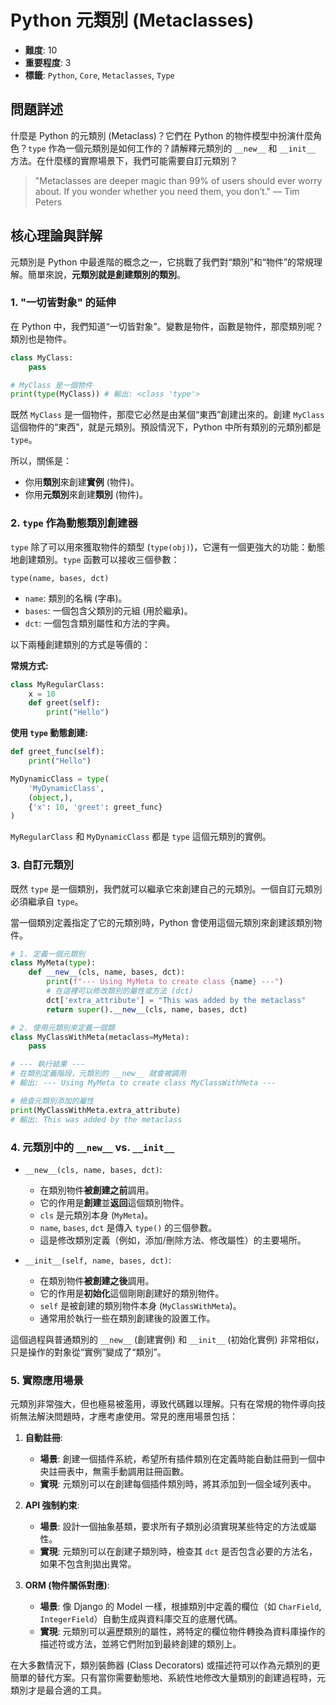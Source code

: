 # Python 元類別 (Metaclasses)

- **難度**: 10
- **重要程度**: 3
- **標籤**: `Python`, `Core`, `Metaclasses`, `Type`

## 問題詳述

什麼是 Python 的元類別 (Metaclass)？它們在 Python 的物件模型中扮演什麼角色？`type` 作為一個元類別是如何工作的？請解釋元類別的 `__new__` 和 `__init__` 方法。在什麼樣的實際場景下，我們可能需要自訂元類別？

> "Metaclasses are deeper magic than 99% of users should ever worry about. If you wonder whether you need them, you don’t."
> — Tim Peters

## 核心理論與詳解

元類別是 Python 中最進階的概念之一，它挑戰了我們對“類別”和“物件”的常規理解。簡單來說，**元類別就是創建類別的類別**。

### 1. "一切皆對象" 的延伸

在 Python 中，我們知道“一切皆對象”。變數是物件，函數是物件，那麼類別呢？類別也是物件。

```python
class MyClass:
    pass

# MyClass 是一個物件
print(type(MyClass)) # 輸出: <class 'type'>
```
既然 `MyClass` 是一個物件，那麼它必然是由某個“東西”創建出來的。創建 `MyClass` 這個物件的“東西”，就是元類別。預設情況下，Python 中所有類別的元類別都是 `type`。

所以，關係是：
- 你用**類別**來創建**實例** (物件)。
- 你用**元類別**來創建**類別** (物件)。

### 2. `type` 作為動態類別創建器

`type` 除了可以用來獲取物件的類型 (`type(obj)`)，它還有一個更強大的功能：動態地創建類別。`type` 函數可以接收三個參數：

`type(name, bases, dct)`

- `name`: 類別的名稱 (字串)。
- `bases`: 一個包含父類別的元組 (用於繼承)。
- `dct`: 一個包含類別屬性和方法的字典。

以下兩種創建類別的方式是等價的：

**常規方式:**
```python
class MyRegularClass:
    x = 10
    def greet(self):
        print("Hello")
```

**使用 `type` 動態創建:**
```python
def greet_func(self):
    print("Hello")

MyDynamicClass = type(
    'MyDynamicClass',
    (object,),
    {'x': 10, 'greet': greet_func}
)
```
`MyRegularClass` 和 `MyDynamicClass` 都是 `type` 這個元類別的實例。

### 3. 自訂元類別

既然 `type` 是一個類別，我們就可以繼承它來創建自己的元類別。一個自訂元類別必須繼承自 `type`。

當一個類別定義指定了它的元類別時，Python 會使用這個元類別來創建該類別物件。

```python
# 1. 定義一個元類別
class MyMeta(type):
    def __new__(cls, name, bases, dct):
        print(f"--- Using MyMeta to create class {name} ---")
        # 在這裡可以修改類別的屬性或方法 (dct)
        dct['extra_attribute'] = "This was added by the metaclass"
        return super().__new__(cls, name, bases, dct)

# 2. 使用元類別來定義一個類
class MyClassWithMeta(metaclass=MyMeta):
    pass

# --- 執行結果 ---
# 在類別定義階段，元類別的 __new__ 就會被調用
# 輸出: --- Using MyMeta to create class MyClassWithMeta ---

# 檢查元類別添加的屬性
print(MyClassWithMeta.extra_attribute)
# 輸出: This was added by the metaclass
```

### 4. 元類別中的 `__new__` vs. `__init__`

- `__new__(cls, name, bases, dct)`:
  - 在類別物件**被創建之前**調用。
  - 它的作用是**創建**並**返回**這個類別物件。
  - `cls` 是元類別本身 (`MyMeta`)。
  - `name`, `bases`, `dct` 是傳入 `type()` 的三個參數。
  - 這是修改類別定義（例如，添加/刪除方法、修改屬性）的主要場所。

- `__init__(self, name, bases, dct)`:
  - 在類別物件**被創建之後**調用。
  - 它的作用是**初始化**這個剛剛創建好的類別物件。
  - `self` 是被創建的類別物件本身 (`MyClassWithMeta`)。
  - 通常用於執行一些在類別創建後的設置工作。

這個過程與普通類別的 `__new__` (創建實例) 和 `__init__` (初始化實例) 非常相似，只是操作的對象從“實例”變成了“類別”。

### 5. 實際應用場景

元類別非常強大，但也極易被濫用，導致代碼難以理解。只有在常規的物件導向技術無法解決問題時，才應考慮使用。常見的應用場景包括：

1.  **自動註冊**:
    - **場景**: 創建一個插件系統，希望所有插件類別在定義時能自動註冊到一個中央註冊表中，無需手動調用註冊函數。
    - **實現**: 元類別可以在創建每個插件類別時，將其添加到一個全域列表中。

2.  **API 強制約束**:
    - **場景**: 設計一個抽象基類，要求所有子類別必須實現某些特定的方法或屬性。
    - **實現**: 元類別可以在創建子類別時，檢查其 `dct` 是否包含必要的方法名，如果不包含則拋出異常。

3.  **ORM (物件關係對應)**:
    - **場景**: 像 Django 的 Model 一樣，根據類別中定義的欄位（如 `CharField`, `IntegerField`）自動生成與資料庫交互的底層代碼。
    - **實現**: 元類別可以遍歷類別的屬性，將特定的欄位物件轉換為資料庫操作的描述符或方法，並將它們附加到最終創建的類別上。

在大多數情況下，類別裝飾器 (Class Decorators) 或描述符可以作為元類別的更簡單的替代方案。只有當你需要動態地、系統性地修改大量類別的創建過程時，元類別才是最合適的工具。
